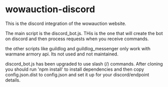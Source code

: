 # wowauction-discord

This is the discord integration of the wowauction website.

The main script is the discord_bot.js. THis is the one that will create the bot on discord and then process requests when you receive commands.

the other scripts like guildlog and guildlog_messenger only work with warmane armory api. Its not used and not maintained. 

discord_bot.js has been upgraded to use slash (/) commands. After cloning you should run 'npm install' to install dependencies and then copy config.json.dist to config.json and set it up for your discord/endpoint details.
